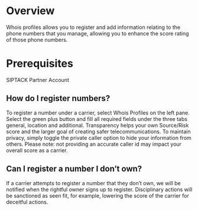 # Overview
Whois profiles allows you to register and add information relating to the phone numbers that you manage, allowing you to enhance the score rating of those phone numbers. 

# Prerequisites
SIPTACK Partner Account

## How do I register numbers? 
To register a number under a carrier, select Whois Profiles on the left pane. Select the green plus button and fill all required fields under the three tabs general, location and additional. Transparency helps your own Source/Risk score and the larger goal of creating  safer telecommunications. To maintain privacy, simply toggle the private caller option to hide your information from others. Please note: not providing an accurate caller id may impact your overall score as a carrier. 
## Can I register a number I don’t own?
If a carrier attempts to register a number that they don’t own, we will be notified when the rightful owner signs up to register. Disciplinary actions will be sanctioned as seen fit, for example, lowering the score of the carrier for deceitful actions.  
